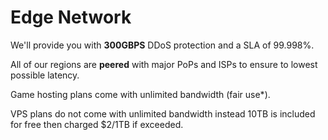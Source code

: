 # Edge Network

We'll provide you with **300GBPS** DDoS protection and a SLA of 99.998%.

All of our regions are **peered** with major PoPs and ISPs to ensure to lowest possible latency.

Game hosting plans come with unlimited bandwidth (fair use*).

VPS plans do not come with unlimited bandwidth instead 10TB is included for free then charged $2/1TB if exceeded. 
